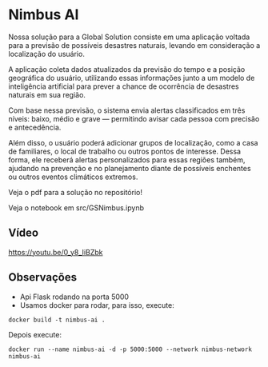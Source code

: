 # Nimbus AI

Nossa solução para a Global Solution consiste em uma aplicação voltada para a previsão de possíveis desastres naturais, levando em consideração a localização do usuário.

A aplicação coleta dados atualizados da previsão do tempo e a posição geográfica do usuário, utilizando essas informações junto a um modelo de inteligência artificial para prever a chance de ocorrência de desastres naturais em sua região.

Com base nessa previsão, o sistema envia alertas classificados em três níveis: baixo, médio e grave — permitindo avisar cada pessoa com precisão e antecedência.

Além disso, o usuário poderá adicionar grupos de localização, como a casa de familiares, o local de trabalho ou outros pontos de interesse. Dessa forma, ele receberá alertas personalizados para essas regiões também, ajudando na prevenção e no planejamento diante de possíveis enchentes ou outros eventos climáticos extremos.

Veja o pdf para a solução no repositório!

Veja o notebook em src/GSNimbus.ipynb

## Vídeo

https://youtu.be/0_y8_IiBZbk

## Observações
- Api Flask rodando na porta 5000
- Usamos docker para rodar, para isso, execute:

```
docker build -t nimbus-ai .
```
Depois execute: 

```
docker run --name nimbus-ai -d -p 5000:5000 --network nimbus-network nimbus-ai
```
